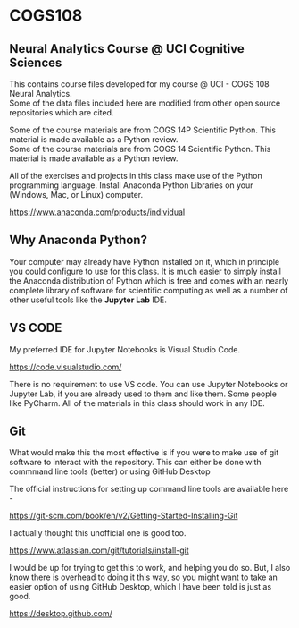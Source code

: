 # COGS108
## Neural Analytics Course @ UCI Cognitive Sciences

This contains course files developed for my course @ UCI - COGS 108 Neural Analytics.  
Some of the data files included here are modified from other open source repositories which are cited.  

Some of the course materials are from COGS 14P Scientific Python.  This material is made available as a Python review.  
Some of the course materials are from COGS 14 Scientific Python.  This material is made available as a Python review.  

All of the exercises and projects in this class make use of the Python programming language.  Install Anaconda Python Libraries on your (Windows, Mac, or Linux) computer.

https://www.anaconda.com/products/individual

## Why Anaconda Python?

Your computer may already have Python installed on it, which in principle you could configure to use for this class.  It is much easier to simply install the Anaconda distribution of Python which is free and comes with an nearly complete library of software for scientific computing as well as a number of other useful tools like the **Jupyter Lab** IDE.

## VS CODE

My preferred IDE for Jupyter Notebooks is Visual Studio Code.  

https://code.visualstudio.com/

There is no requirement to use VS code.  You can use Jupyter Notebooks or Jupyter Lab, if you are already used to them and like them. Some people like PyCharm.  All of the materials in this class should work in any IDE.  

## Git

What would make this the most effective is if you were to make use of git software to interact with the repository.  This can either be done with commmand line tools (better) or using GitHub Desktop

The official instructions for setting up command line tools are available here - 

https://git-scm.com/book/en/v2/Getting-Started-Installing-Git

I actually thought this unofficial one is good too. 

https://www.atlassian.com/git/tutorials/install-git

I would be up for trying to get this to work, and helping you do so. But, I also know there is overhead to doing it this way, so you might want to take an easier option of using GitHub Desktop, which I have been told is just as good. 

https://desktop.github.com/
